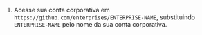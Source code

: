 1. Acesse sua conta corporativa em `https://github.com/enterprises/ENTERPRISE-NAME`, substituindo `ENTERPRISE-NAME` pelo nome da sua conta corporativa.
